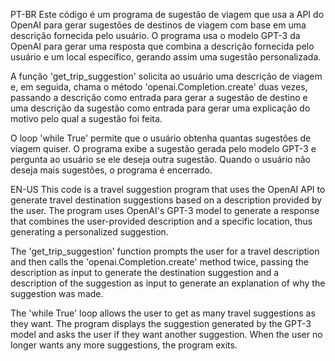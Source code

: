 PT-BR
Este código é um programa de sugestão de viagem que usa a API do OpenAI para gerar sugestões de destinos de viagem com base em uma descrição fornecida pelo usuário. O programa usa o modelo GPT-3 da OpenAI para gerar uma resposta que combina a descrição fornecida pelo usuário e um local específico, gerando assim uma sugestão personalizada.

A função 'get_trip_suggestion' solicita ao usuário uma descrição de viagem e, em seguida, chama o método 'openai.Completion.create' duas vezes, passando a descrição como entrada para gerar a sugestão de destino e uma descrição da sugestão como entrada para gerar uma explicação do motivo pelo qual a sugestão foi feita.

O loop 'while True' permite que o usuário obtenha quantas sugestões de viagem quiser. O programa exibe a sugestão gerada pelo modelo GPT-3 e pergunta ao usuário se ele deseja outra sugestão. Quando o usuário não deseja mais sugestões, o programa é encerrado.

EN-US
This code is a travel suggestion program that uses the OpenAI API to generate travel destination suggestions based on a description provided by the user. The program uses OpenAI's GPT-3 model to generate a response that combines the user-provided description and a specific location, thus generating a personalized suggestion.

The 'get_trip_suggestion' function prompts the user for a travel description and then calls the 'openai.Completion.create' method twice, passing the description as input to generate the destination suggestion and a description of the suggestion as input to generate an explanation of why the suggestion was made.

The 'while True' loop allows the user to get as many travel suggestions as they want. The program displays the suggestion generated by the GPT-3 model and asks the user if they want another suggestion. When the user no longer wants any more suggestions, the program exits.
